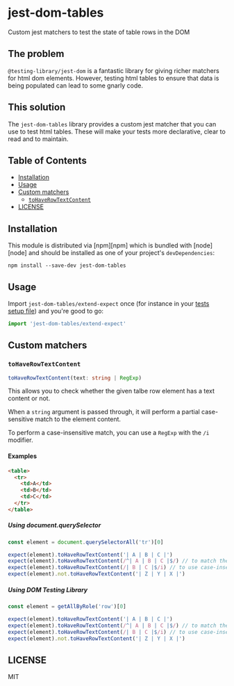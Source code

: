<h1>jest-dom-tables</h1>

<p>Custom jest matchers to test the state of table rows in the DOM</p>

## The problem

`@testing-library/jest-dom` is a fantastic library for giving richer matchers
for html dom elements. However, testing html tables to ensure that data is being
populated can lead to some gnarly code.

## This solution

The `jest-dom-tables` library provides a custom jest matcher that you can use to
test html tables. These will make your tests more declarative, clear to read and
to maintain.

## Table of Contents

- [Installation](#installation)
- [Usage](#usage)
- [Custom matchers](#custom-matchers)
  - [`toHaveRowTextContent`](#tobedisabled)
- [LICENSE](#license)

## Installation

This module is distributed via [npm][npm] which is bundled with [node][node] and
should be installed as one of your project's `devDependencies`:

```
npm install --save-dev jest-dom-tables
```

## Usage

Import `jest-dom-tables/extend-expect` once (for instance in your [tests setup
file][]) and you're good to go:

[tests setup file]:
  https://jestjs.io/docs/en/configuration.html#setupfilesafterenv-array

```javascript
import 'jest-dom-tables/extend-expect'
```

## Custom matchers

### `toHaveRowTextContent`

```typescript
toHaveRowTextContent(text: string | RegExp)
```

This allows you to check whether the given talbe row element has a text content
or not.

When a `string` argument is passed through, it will perform a partial
case-sensitive match to the element content.

To perform a case-insensitive match, you can use a `RegExp` with the `/i`
modifier.

#### Examples

```html
<table>
  <tr>
    <td>A</td>
    <td>B</td>
    <td>C</td>
  </tr>
</table>
```

##### Using document.querySelector

```javascript
const element = document.querySelectorAll('tr')[0]

expect(element).toHaveRowTextContent('| A | B | C |')
expect(element).toHaveRowTextContent(/^| A | B | C |$/) // to match the whole content
expect(element).toHaveRowTextContent(/| B | C |$/i) // to use case-insentive match
expect(element).not.toHaveRowTextContent('| Z | Y | X |')
```

##### Using DOM Testing Library

```javascript
const element = getAllByRole('row')[0]

expect(element).toHaveRowTextContent('| A | B | C |')
expect(element).toHaveRowTextContent(/^| A | B | C |$/) // to match the whole content
expect(element).toHaveRowTextContent(/| B | C |$/i) // to use case-insentive match
expect(element).not.toHaveRowTextContent('| Z | Y | X |')
```

## LICENSE

MIT
